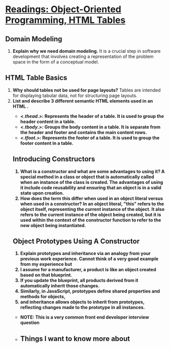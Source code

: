 # [Readings: Object-Oriented Programming, HTML Tables](https://github.com/codefellows/seattle-code-201d108/tree/main/class-07)
## Domain Modeling
1. **Explain why we need domain modeling.** It is a crucial step in software development that involves creating a representation of the problem space  in the form of a conceptual model.

## HTML Table Basics
1. **Why should tables not be used for page layouts?** Tables are intended for displaying tabular data, not for structuring page layouts. 
2. **List and describe 3 different semantic HTML elements used in an HTML <table>.**
* ***<.thead.>:*** Represents the header of a table. It is used to group the header content in a table.
* ***<.tbody.>:*** Groups the body content in a table. It is separate from the header and footer and contains the main content rows.
* ***<.tfoot.>:*** Represents the footer of a table. It is used to group the footer content in a table.

## Introducing Constructors
1. **What is a constructor and what are some advantages to using it?** A special method in a class or object that is automatically called when an instance of the class is created. The advantages of using it include code reusability and ensuring that an object is in a valid state upon creation.
2. **How does the term this differ when used in an object literal versus when used in a constructor?** In an object literal, "this" refers to the object itself, representing the current instance of the object. It also refers to the current instance of the object being created, but it is used within the context of the constructor function to refer to the new object being instantiated.

## Object Prototypes Using A Constructor
1. **Explain prototypes and inheritance via an analogy from your previous work experience.** Cannot think of a very good example from my experience but
2. I assume for a manufacturer, a product is like an object created based on that blueprint.
3. If you update the blueprint, all products derived from it automatically inherit those changes.
4. Similarly, in JavaScript, prototypes define shared properties and methods for objects,
5. and inheritance allows objects to inherit from prototypes, reflecting changes made to the prototype in all instances.
* **NOTE: This is a very common front end developer interview question**

* ## Things I want to know more about
